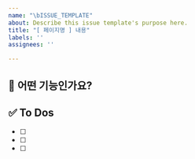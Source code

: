 ```yaml
---
name: "\bISSUE_TEMPLATE"
about: Describe this issue template's purpose here.
title: "[ 페이지명 ] 내용"
labels: ''
assignees: ''

---
```


## 💚 어떤 기능인가요?

## ✅ To Dos

- [ ]
- [ ]
- [ ]
